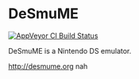# DeSmuME
[![AppVeyor CI Build Status](https://ci.appveyor.com/api/projects/status/abfd7jm09wnmxyvu?svg=true)](https://ci.appveyor.com/project/zeromus/desmume)

DeSmuME is a Nintendo DS emulator.

http://desmume.org
nah

